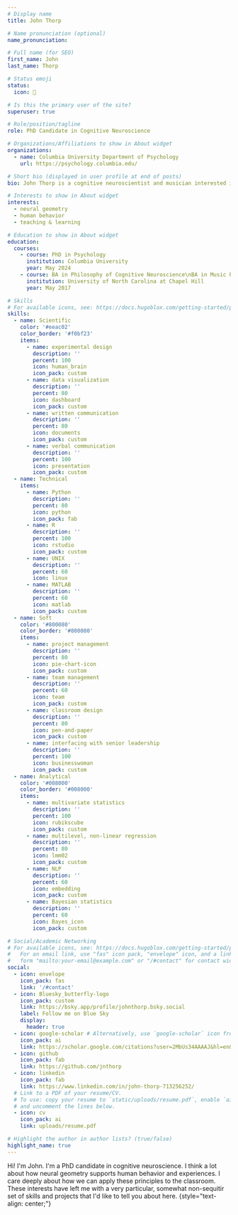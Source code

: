 ```yaml
---
# Display name
title: John Thorp

# Name pronunciation (optional)
name_pronunciation: 

# Full name (for SEO)
first_name: John
last_name: Thorp

# Status emoji
status:
  icon: 🥑

# Is this the primary user of the site?
superuser: true

# Role/position/tagline
role: PhD Candidate in Cognitive Neuroscience

# Organizations/Affiliations to show in About widget
organizations:
  - name: Columbia University Department of Psychology
    url: https://psychology.columbia.edu/

# Short bio (displayed in user profile at end of posts)
bio: John Thorp is a cognitive neuroscientist and musician interested in how information is encoded and consolidated across distributed systems.

# Interests to show in About widget
interests:
  - neural geometry
  - human behavior
  - teaching & learning

# Education to show in About widget
education:
  courses:
    - course: PhD in Psychology
      institution: Columbia University
      year: May 2024
    - course: BA in Philosophy of Cognitive Neuroscience\nBA in Music Performance\nMinor in Chemistry
      institution: University of North Carolina at Chapel Hill
      year: May 2017

# Skills
# For available icons, see: https://docs.hugoblox.com/getting-started/page-builder/#icons
skills:
  - name: Scientific
    color: '#eeac02'
    color_border: '#f0bf23'
    items:
      - name: experimental design
        description: ''
        percent: 100
        icon: human_brain
        icon_pack: custom
      - name: data visualization 
        description: ''
        percent: 80
        icon: dashboard
        icon_pack: custom
      - name: written communication
        description: ''
        percent: 80
        icon: documents
        icon_pack: custom
      - name: verbal communication
        description: ''
        percent: 100
        icon: presentation
        icon_pack: custom
  - name: Technical
    items:
      - name: Python
        description: ''
        percent: 80
        icon: python
        icon_pack: fab
      - name: R
        description: ''
        percent: 100
        icon: rstudio
        icon_pack: custom
      - name: UNIX
        description: ''
        percent: 60
        icon: linux
      - name: MATLAB
        description: ''
        percent: 60
        icon: matlab
        icon_pack: custom
  - name: Soft
    color: '#800080'
    color_border: '#800080'
    items:
      - name: project management
        description: ''
        percent: 80
        icon: pie-chart-icon
        icon_pack: custom
      - name: team management
        description: ''
        percent: 60
        icon: team
        icon_pack: custom
      - name: classroom design
        description: ''
        percent: 80
        icon: pen-and-paper
        icon_pack: custom
      - name: interfacing with senior leadership
        description: ''
        percent: 100
        icon: businesswoman
        icon_pack: custom
  - name: Analytical
    color: '#008000'
    color_border: '#008000'
    items:
      - name: multivariate statistics
        description: ''
        percent: 100
        icon: rubikscube
        icon_pack: custom
      - name: multilevel, non-linear regression
        description: ''
        percent: 80
        icon: lmm02
        icon_pack: custom
      - name: NLP
        description: ''
        percent: 60
        icon: embedding
        icon_pack: custom
      - name: Bayesian statistics
        description: ''
        percent: 60
        icon: Bayes_icon
        icon_pack: custom

# Social/Academic Networking
# For available icons, see: https://docs.hugoblox.com/getting-started/page-builder/#icons
#   For an email link, use "fas" icon pack, "envelope" icon, and a link in the
#   form "mailto:your-email@example.com" or "/#contact" for contact widget.
social:
  - icon: envelope
    icon_pack: fas
    link: '/#contact'
  - icon: Bluesky_butterfly-logo
    icon_pack: custom
    link: https://bsky.app/profile/johnthorp.bsky.social
    label: Follow me on Blue Sky
    display:
      header: true
  - icon: google-scholar # Alternatively, use `google-scholar` icon from `ai` icon pack
    icon_pack: ai
    link: https://scholar.google.com/citations?user=2MbUs34AAAAJ&hl=en&oi=ao
  - icon: github
    icon_pack: fab
    link: https://github.com/jnthorp
  - icon: linkedin
    icon_pack: fab
    link: https://www.linkedin.com/in/john-thorp-713256252/
  # Link to a PDF of your resume/CV.
  # To use: copy your resume to `static/uploads/resume.pdf`, enable `ai` icons in `params.yaml`,
  # and uncomment the lines below.
  - icon: cv
    icon_pack: ai
    link: uploads/resume.pdf

# Highlight the author in author lists? (true/false)
highlight_name: true
---
```


Hi! I'm John. I'm a PhD candidate in cognitive neuroscience. I think a lot about how neural geometry supports human behavior and experiences. I care deeply about how we can apply these principles to the classroom. These interests have left me with a very particular, somewhat non-sequitir set of skills and projects that I'd like to tell you about here.
{style="text-align: center;"}
